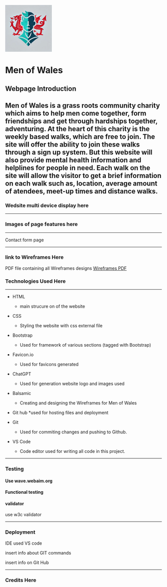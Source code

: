 ![Men of Wales logo](/assets/images/MenofWalesLogo_small.webp) 
# Men of Wales

## Webpage Introduction
Men of Wales is a grass roots community charity which aims to help men come together, form friendships and get through hardships together, adventuring. At the heart of this charity is the weekly based walks, which are free to join. The site will offer the ability to join these walks through a sign up system. But this website will also provide mental health information and helplines for people in need. Each walk on the site will allow the visitor to get a brief information on each walk such as, location, average amount of atendees, meet-up times and distance walks. 
---
### Wedsite multi device display here
----

### Images of page features here

---

Contact form page

---
### link to Wireframes Here

PDF file containing all Wireframes designs
[Wireframes PDF](/Milestone_P1/MenOfWales_Wireframes.pdf)

### Technologies Used Here
----

* HTML
  * main strucure on of the website

* CSS
  * Styling the website with css external file

* Bootstrap
  * Used for framework of various sections (tagged with Bootstrap)

* Favicon.io
  * Used for favicons generated 

* ChatGPT
  * Used for generation website logo and images used

* Balsamic
  * Creating and designing the Wireframes for Men of Wales 

* Git hub
  *used for hosting files and deployment

* Git
  * Used for commiting changes and pushing to Github.

* VS Code
  * Code editor used for writing all code in this project. 

---

### Testing

#### Use wave.webaim.org

#### Functional testing

#### validator 
use w3c validator

---

### Deployment

IDE used VS code

insert info about GIT commands

insert info on Git Hub

---

### Credits Here

